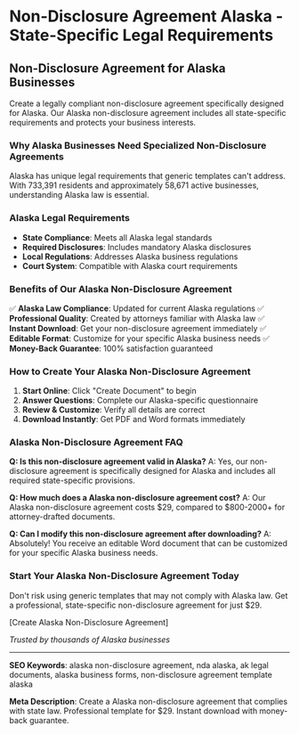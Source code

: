 # Non-Disclosure Agreement Alaska - State-Specific Legal Requirements

## Non-Disclosure Agreement for Alaska Businesses

Create a legally compliant non-disclosure agreement specifically designed for Alaska. Our Alaska non-disclosure agreement includes all state-specific requirements and protects your business interests.

### Why Alaska Businesses Need Specialized Non-Disclosure Agreements

Alaska has unique legal requirements that generic templates can't address. With 733,391 residents and approximately 58,671 active businesses, understanding Alaska law is essential.

### Alaska Legal Requirements

- **State Compliance**: Meets all Alaska legal standards
- **Required Disclosures**: Includes mandatory Alaska disclosures
- **Local Regulations**: Addresses Alaska business regulations
- **Court System**: Compatible with Alaska court requirements

### Benefits of Our Alaska Non-Disclosure Agreement

✅ **Alaska Law Compliance**: Updated for current Alaska regulations
✅ **Professional Quality**: Created by attorneys familiar with Alaska law
✅ **Instant Download**: Get your non-disclosure agreement immediately
✅ **Editable Format**: Customize for your specific Alaska business needs
✅ **Money-Back Guarantee**: 100% satisfaction guaranteed

### How to Create Your Alaska Non-Disclosure Agreement

1. **Start Online**: Click "Create Document" to begin
2. **Answer Questions**: Complete our Alaska-specific questionnaire
3. **Review & Customize**: Verify all details are correct
4. **Download Instantly**: Get PDF and Word formats immediately

### Alaska Non-Disclosure Agreement FAQ

**Q: Is this non-disclosure agreement valid in Alaska?**
A: Yes, our non-disclosure agreement is specifically designed for Alaska and includes all required state-specific provisions.

**Q: How much does a Alaska non-disclosure agreement cost?**
A: Our Alaska non-disclosure agreement costs $29, compared to $800-2000+ for attorney-drafted documents.

**Q: Can I modify this non-disclosure agreement after downloading?**
A: Absolutely! You receive an editable Word document that can be customized for your specific Alaska business needs.

### Start Your Alaska Non-Disclosure Agreement Today

Don't risk using generic templates that may not comply with Alaska law. Get a professional, state-specific non-disclosure agreement for just $29.

[Create Alaska Non-Disclosure Agreement]

_Trusted by thousands of Alaska businesses_

---

**SEO Keywords**: alaska non-disclosure agreement, nda alaska, ak legal documents, alaska business forms, non-disclosure agreement template alaska

**Meta Description**: Create a Alaska non-disclosure agreement that complies with state law. Professional template for $29. Instant download with money-back guarantee.
